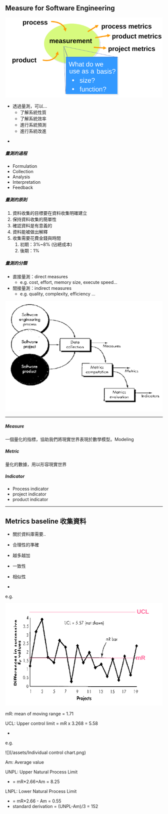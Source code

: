 ## Measure for Software Engineering

![](/assets/measurement-import.png)

* 透過量測，可以...
  * 了解系統性質
  * 了解系統效率
  * 進行系統預測
  * 進行系統改進

-

##### 量測的過程

* Formulation
* Collection
* Analysis
* Interpretation
* Feedback

##### 量測的原則

1. 資料收集的目標要在資料收集明確建立
2. 保持資料收集的簡單性
3. 確認資料是有意義的
4. 資料能被做出解釋
5. 收集需要花費金錢與時間
   1. 初期：3%~8% \(佔總成本\)
   2. 後期：1%

##### 量測的分類

* 直接量測：direct measures
  * e.g. cost, effort, memory size, execute speed...
* 間接量測：indirect measures
  * e.g. quality, complexity, efficiency ...

![](/assets/measure-metrics-indicator.png)

---

##### Measure

一個量化的指標，協助我們將現實世界表現於數學模型。Modeling

##### Metric

量化的數據，用以形容現實世界

##### Indicator

* Process indicator
* project indicator
* product indicator

---

## Metrics baseline 收集資料

* 關於資料庫需要..

* 合理性的準確

* 越多越加
* 一致性
* 相似性

-

e.g.

![](/assets/UCL-import.png)

mR: mean of moving range = 1.71

UCL: Upper control limit = mR x 3.268 = 5.58

-

e.g.

![](/assets/Individual control chart.png)

Am: Average value

UNPL: Upper Natural Process Limit

* = mR\*2.66+Am = 8.25

LNPL: Lower Natural Process Limit

* = mR\*2.66 - Am = 0.55
* standard derivation = \(UNPL-Am\)/3 = 152




